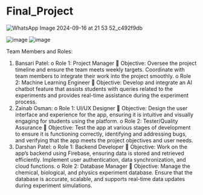 # Final_Project
![WhatsApp Image 2024-09-16 at 21 53 52_c492f9db](https://github.com/user-attachments/assets/950fb279-ba52-4f39-9e94-173a3f398c22)

![image](https://github.com/user-attachments/assets/40234799-3738-49e5-ac78-485fbc1e4d12)
![image](https://github.com/user-attachments/assets/24cca82e-446c-46af-9332-909b4eedabe3)


Team Members and Roles:
1.	Bansari Patel:
o	Role 1: Project Manager
	Objective: Oversee the project timeline and ensure the team meets weekly targets. Coordinate with team members to integrate their work into the project smoothly.
o	Role 2: Machine Learning Engineer
	Objective: Develop and integrate an AI chatbot feature that assists students with queries related to the experiments and provides real-time assistance during the experiment process.
2.	Zainab Osman:
o	Role 1: UI/UX Designer
	Objective: Design the user interface and experience for the app, ensuring it is intuitive and visually engaging for students using the platform.
o	Role 2: Tester/Quality Assurance
	Objective: Test the app at various stages of development to ensure it is functioning correctly, identifying and addressing bugs, and verifying that the app meets the project objectives and user needs.
3.	Darshan Patel:
o	Role 1: Backend Developer
	Objective: Work on the app’s backend using Firebase, ensuring data is stored and retrieved efficiently. Implement user authentication, data synchronization, and cloud functions.
o	Role 2: Database Manager
	Objective: Manage the chemical, biological, and physics experiment database. Ensure that the database is accurate, scalable, and supports real-time data updates during experiment simulations.


